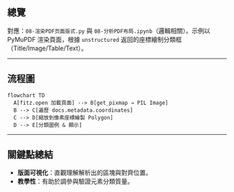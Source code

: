 ## 總覽

對應：`08-渲染PDF页面版式.py` 與 `08-分析PDF布局.ipynb`（邏輯相關）。示例以 PyMuPDF 渲染頁面，根據 `unstructured` 返回的座標繪制分類框（Title/Image/Table/Text）。

---

## 流程圖

```mermaid
flowchart TD
  A[fitz.open 加載頁面] --> B[get_pixmap → PIL Image]
  B --> C[遍歷 docs.metadata.coordinates]
  C --> D[縮放到像素座標繪製 Polygon]
  D --> E[分類圖例 & 顯示]
```

---

## 關鍵點總結

- **版面可視化**：直觀理解解析出的區塊與對齊位置。
- **教學性**：有助於調參與驗證元素分類質量。


